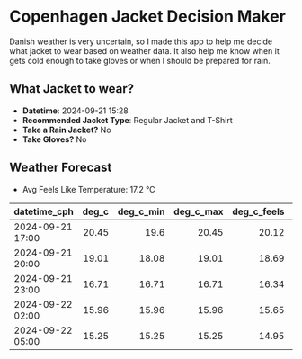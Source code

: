 
# Copenhagen Jacket Decision Maker

Danish weather is very uncertain, so I made this app to help me decide what jacket to wear based on weather data. 
It also help me know when it gets cold enough to take gloves or when I should be prepared for rain.

## What Jacket to wear?

- **Datetime**: 2024-09-21 15:28
- **Recommended Jacket Type**: Regular Jacket and T-Shirt
- **Take a Rain Jacket?** No
- **Take Gloves?** No

## Weather Forecast
- Avg Feels Like Temperature: 17.2 °C

| datetime_cph     |   deg_c |   deg_c_min |   deg_c_max |   deg_c_feels | weather   | wind   | rain   |
|:-----------------|--------:|------------:|------------:|--------------:|:----------|:-------|:-------|
| 2024-09-21 17:00 |   20.45 |       19.6  |       20.45 |         20.12 | Clouds    | Low    | None   |
| 2024-09-21 20:00 |   19.01 |       18.08 |       19.01 |         18.69 | Clouds    | Low    | None   |
| 2024-09-21 23:00 |   16.71 |       16.71 |       16.71 |         16.34 | Clouds    | Low    | None   |
| 2024-09-22 02:00 |   15.96 |       15.96 |       15.96 |         15.65 | Clouds    | Low    | None   |
| 2024-09-22 05:00 |   15.25 |       15.25 |       15.25 |         14.95 | Clouds    | Low    | None   |
        